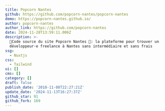 ```yaml
---
title: Popcorn Nantes
github: https://github.com/popcorn-nantes/popcorn-nantes
demo: https://popcorn-nantes.github.io/
author: popcorn-nantes
author_link: https://github.com/popcorn-nantes
date: 2024-11-28T13:59:11.006Z
description: >-
  🐘Code source du site Popcorn Nantes 🍿: la plateforme pour trouver un·e
  développeur·e freelance à Nantes sans intermédiaire et sans frais
ssg:
  - Nuxtjs
css:
  - Tailwind
ui: []
cms: []
category: []
draft: false
publish_date: '2018-11-08T22:27:21Z'
update_date: '2024-11-13T16:27:37Z'
github_star: 91
github_fork: 169
---
```

